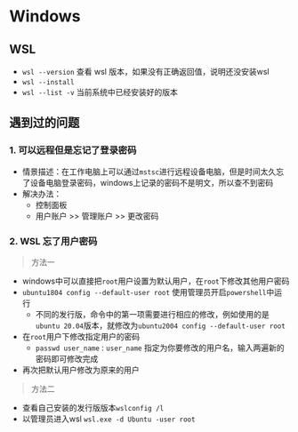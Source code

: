 # Windows

## WSL

- `wsl --version`  查看 wsl 版本，如果没有正确返回值，说明还没安装wsl
- `wsl --install`
- `wsl --list -v` 当前系统中已经安装好的版本

## 遇到过的问题

### 1. 可以远程但是忘记了登录密码
- 情景描述：在工作电脑上可以通过`mstsc`进行远程设备电脑，但是时间太久忘了设备电脑登录密码，windows上记录的密码不是明文，所以查不到密码
- 解决办法：
  - 控制面板
  - 用户账户 >> 管理账户 >> 更改密码

### 2. WSL 忘了用户密码

> 方法一

- windows中可以直接把`root`用户设置为默认用户，在`root`下修改其他用户密码
- `ubuntu1804 config --default-user root`  使用管理员开启`powershell`中运行
  - 不同的发行版，命令中的第一项需要进行相应的修改，例如使用的是`ubuntu 20.04`版本，就修改为`ubuntu2004 config --default-user root`
- 在`root`用户下修改指定用户的密码
  - `passwd user_name` : `user_name` 指定为你要修改的用户名，输入两遍新的密码即可修改完成
- 再次把默认用户修改为原来的用户

> 方法二

- 查看自己安装的发行版版本`wslconfig /l`
- 以管理员进入wsl `wsl.exe -d Ubuntu -user root`
